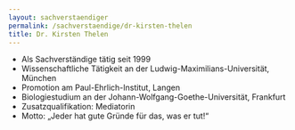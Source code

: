 ```yaml
---
layout: sachverstaendiger
permalink: /sachverstaendige/dr-kirsten-thelen
title: Dr. Kirsten Thelen
---
```


* Als Sachverständige tätig seit 1999
* Wissenschaftliche Tätigkeit an der Ludwig-Maximilians-Universität, München
* Promotion am Paul-Ehrlich-Institut, Langen
* Biologiestudium an der Johann-Wolfgang-Goethe-Universität, Frankfurt
* Zusatzqualifikation: Mediatorin
* Motto: „Jeder hat gute Gründe für das, was er tut!“
